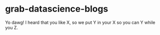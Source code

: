 # grab-datascience-blogs
 Yo dawg! I heard that you like X, so we put Y in your X so you can Y while you Z.
